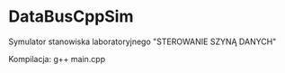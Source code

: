 # DataBusCppSim
Symulator stanowiska laboratoryjnego "STEROWANIE SZYNĄ DANYCH"

Kompilacja: g++ main.cpp
